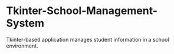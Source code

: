 # Tkinter-School-Management-System
Tkinter-based application manages student information in a school environment.
